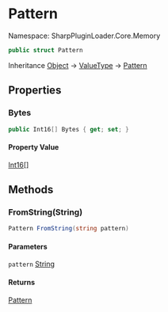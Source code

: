 # Pattern

Namespace: SharpPluginLoader.Core.Memory

```csharp
public struct Pattern
```

Inheritance [Object](https://docs.microsoft.com/en-us/dotnet/api/System.Object) → [ValueType](https://docs.microsoft.com/en-us/dotnet/api/System.ValueType) → [Pattern](./SharpPluginLoader.Core.Memory.Pattern.md)

## Properties

### **Bytes**

```csharp
public Int16[] Bytes { get; set; }
```

#### Property Value

[Int16[]](https://docs.microsoft.com/en-us/dotnet/api/System.Int16)<br>

## Methods

### **FromString(String)**

```csharp
Pattern FromString(string pattern)
```

#### Parameters

`pattern` [String](https://docs.microsoft.com/en-us/dotnet/api/System.String)<br>

#### Returns

[Pattern](./SharpPluginLoader.Core.Memory.Pattern.md)<br>
